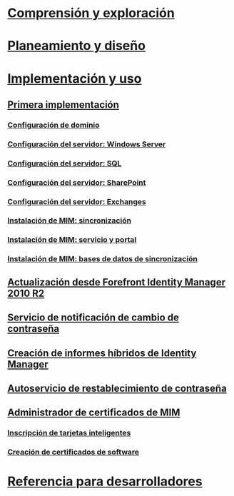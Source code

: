 # [Comprensión y exploración](/microsoft-identity-manager/Understand/microsoft-identity-manager-2016)
# [Planeamiento y diseño](/microsoft-identity-manager/PlanDesign/microsoft-identity-manager-2016-supported-platforms)
# [Implementación y uso](microsoft-identity-manager-deploy.md)
## [Primera implementación](microsoft-identity-manager-deploy.md)
### [Configuración de dominio](preparing-domain.md)
### [Configuración del servidor: Windows Server](prepare-server-ws2012r2.md)
### [Configuración del servidor: SQL](prepare-server-sql2014.md)
### [Configuración del servidor: SharePoint](prepare-server-sharepoint.md)
### [Configuración del servidor: Exchanges](prepare-server-exchange.md)
### [Instalación de MIM: sincronización](install-mim-sync.md)
### [Instalación de MIM: servicio y portal](install-mim-service-portal.md)
### [Instalación de MIM: bases de datos de sincronización](install-mim-sync-ad-service.md)
## [Actualización desde Forefront Identity Manager 2010 R2](microsoft-identity-manager-2016-upgrade-from-fim-2010-R2.md)
## [Servicio de notificación de cambio de contraseña](deploying-mim-password-change-notification-service-on-domain-controller.md)
## [Creación de informes híbridos de Identity Manager](working-with-identity-manager-hybrid-reporting.md)
## [Autoservicio de restablecimiento de contraseña](working-with-self-service-password-reset.md)
## [Administrador de certificados de MIM](working-with-mim-certificate-manager.md)
### [Inscripción de tarjetas inteligentes](certificate-manager-for-non-administrators.md)
### [Creación de certificados de software](certificate-manager-for-software-certificates.md)
# [Referencia para desarrolladores](/microsoft-identity-manager/reference/microsoft-identity-manager-2016-developer-reference)


<!--HONumber=Apr16_HO2-->



